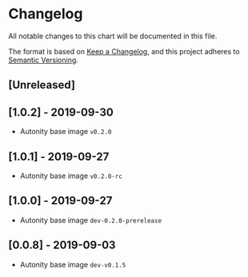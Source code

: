 # Changelog
All notable changes to this chart will be documented in this file.

The format is based on [Keep a Changelog](https://keepachangelog.com/en/1.0.0/),
and this project adheres to [Semantic Versioning](https://semver.org/spec/v2.0.0.html).

## [Unreleased]

## [1.0.2] - 2019-09-30
- Autonity base image `v0.2.0`

## [1.0.1] - 2019-09-27
- Autonity base image `v0.2.0-rc`

## [1.0.0] - 2019-09-27
- Autonity base image `dev-0.2.0-prerelease`

## [0.0.8] - 2019-09-03
- Autonity base image `dev-v0.1.5`


